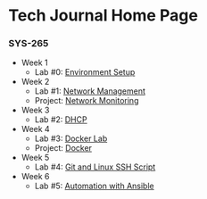 # Tech Journal Home Page

### SYS-265

* Week 1
  * Lab #0: [Environment Setup](sys-265/lab-0-environment-setup.md)
* Week 2
  * Lab #1: [Network Management](sys-265/lab-1-network-management.md)
  * Project: [Network Monitoring](sys-265/project-network-monitoring.md)
* Week 3
  * Lab #2: [DHCP](sys-265/lab-2-dhcp.md)
* Week 4
  * Lab #3: [Docker Lab](sys-265/lab-3-docker.md)
  * Project: [Docker](sys-265/project-docker.md)
* Week 5
  * Lab #4: [Git and Linux SSH Script](sys-265/git-and-linux-ssh-scripts.md)
* Week 6
  * Lab #5: [Automation with Ansible](sys-265/lab-5-automation-with-ansible.md)


